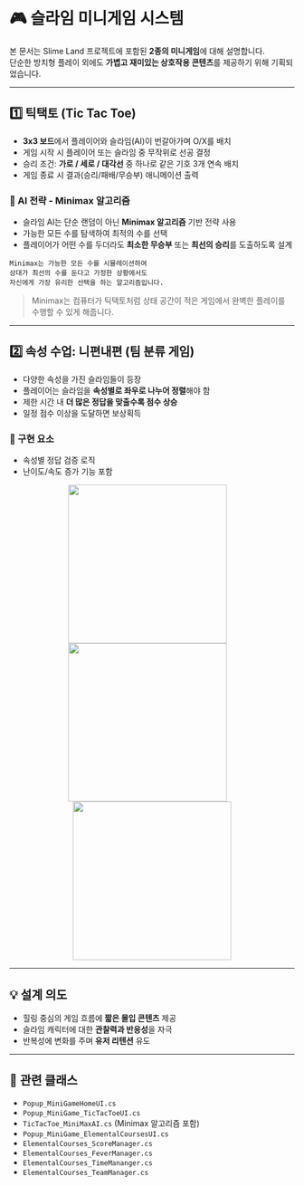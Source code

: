 # 🎮 슬라임 미니게임 시스템

본 문서는 Slime Land 프로젝트에 포함된 **2종의 미니게임**에 대해 설명합니다.  
단순한 방치형 플레이 외에도 **가볍고 재미있는 상호작용 콘텐츠**를 제공하기 위해 기획되었습니다.

---

## 1️⃣ 틱택토 (Tic Tac Toe)

- **3x3 보드**에서 플레이어와 슬라임(AI)이 번갈아가며 O/X를 배치
- 게임 시작 시 플레이어 또는 슬라임 중 무작위로 선공 결정
- 승리 조건: **가로 / 세로 / 대각선** 중 하나로 같은 기호 3개 연속 배치
- 게임 종료 시 결과(승리/패배/무승부) 애니메이션 출력

### 🤖 AI 전략 - Minimax 알고리즘

- 슬라임 AI는 단순 랜덤이 아닌 **Minimax 알고리즘** 기반 전략 사용
- 가능한 모든 수를 탐색하여 최적의 수를 선택
- 플레이어가 어떤 수를 두더라도 **최소한 무승부** 또는 **최선의 승리**를 도출하도록 설계

```text
Minimax는 가능한 모든 수를 시뮬레이션하여
상대가 최선의 수를 둔다고 가정한 상황에서도 
자신에게 가장 유리한 선택을 하는 알고리즘입니다.
```

> Minimax는 컴퓨터가 틱택토처럼 상태 공간이 적은 게임에서 완벽한 플레이를 수행할 수 있게 해줍니다.

---

## 2️⃣ 속성 수업: 니편내편 (팀 분류 게임)

- 다양한 속성을 가진 슬라임들이 등장
- 플레이어는 슬라임을 **속성별로 좌우로 나누어 정렬**해야 함
- 제한 시간 내 **더 많은 정답을 맞출수록 점수 상승**
- 일정 점수 이상을 도달하면 보상획득

### 🧠 구현 요소

- 속성별 정답 검증 로직
- 난이도/속도 증가 기능 포함

<p align="center">
  <img src="https://github.com/user-attachments/assets/bc064836-1239-41be-83d3-00090cd046ff" width="280" style="margin-right: 16px;" />
<img src="https://github.com/user-attachments/assets/0adbe006-54be-442a-95b2-ac6094e0886d" width="280" style="margin-right: 16px;" />
  <img src="https://github.com/user-attachments/assets/09e5c4cb-5c04-46bf-8cc0-ed9b50a4ad5c" width="280"/>
</p>

---

## 💡 설계 의도

- 힐링 중심의 게임 흐름에 **짧은 몰입 콘텐츠** 제공
- 슬라임 캐릭터에 대한 **관찰력과 반응성**을 자극
- 반복성에 변화를 주며 **유저 리텐션** 유도

---

## 📁 관련 클래스

- `Popup_MiniGameHomeUI.cs`  
- `Popup_MiniGame_TicTacToeUI.cs`  
- `TicTacToe_MiniMaxAI.cs` (Minimax 알고리즘 포함)
- `Popup_MiniGame_ElementalCoursesUI.cs`  
- `ElementalCourses_ScoreManager.cs`  
- `ElementalCourses_FeverManager.cs`
- `ElementalCourses_TimeMananger.cs`
- `ElementalCourses_TeamManager.cs`

